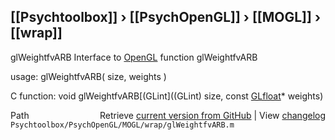 ## [[Psychtoolbox]] &#8250; [[PsychOpenGL]] &#8250; [[MOGL]] &#8250; [[wrap]]

glWeightfvARB  Interface to [OpenGL](OpenGL) function glWeightfvARB  
  
usage:  glWeightfvARB( size, weights )  
  
C function:  void glWeightfvARB[(GLint]((GLint) size, const [GLfloat](GLfloat)\* weights)  




<div class="code_header" style="text-align:right;">
  <span style="float:left;">Path&nbsp;&nbsp;</span> <span class="counter">Retrieve <a href=
  "https://raw.github.com/Psychtoolbox-3/Psychtoolbox-3/beta/Psychtoolbox/PsychOpenGL/MOGL/wrap/glWeightfvARB.m">current version from GitHub</a> | View <a href=
  "https://github.com/Psychtoolbox-3/Psychtoolbox-3/commits/beta/Psychtoolbox/PsychOpenGL/MOGL/wrap/glWeightfvARB.m">changelog</a></span>
</div>
<div class="code">
  <code>Psychtoolbox/PsychOpenGL/MOGL/wrap/glWeightfvARB.m</code>
</div>

